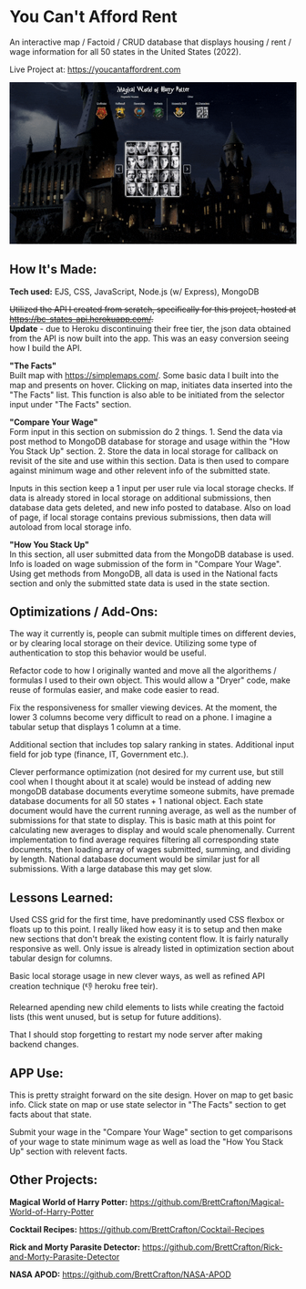 # You Can't Afford Rent

An interactive map / Factoid / CRUD database that displays housing / rent / wage information for all 50 states in the United States (2022).

Live Project at: <a href="https://youcantaffordrent.com" target="_blank" rel="noreferrer"> https://youcantaffordrent.com </a>

<a href="https://youcantaffordrent.com" target="_blank" rel="noreferrer"> <img src="https://github.com/BrettCrafton/BrettCrafton/blob/main/assets/Harry%20Potter%20gif.gif?raw=true" alt="project example"/> </a>

## How It's Made:

**Tech used:** EJS, CSS, JavaScript, Node.js (w/ Express), MongoDB

~~Utilized the API I created from scratch, specifically for this project, hosted at https://bc-states-api.herokuapp.com/.~~  
**Update** - due to Heroku discontinuing their free tier, the json data obtained from the API is now built into the app. This was an easy conversion seeing how I build the API.

**"The Facts"**  
Built map with https://simplemaps.com/. Some basic data I built into the map and presents on hover. Clicking on map, initiates data inserted into the "The Facts" list. This function is also able to be initiated from the selector input under "The Facts" section. 

**"Compare Your Wage"**  
Form input in this section on submission do 2 things. 1. Send the data via post method to MongoDB database for storage and usage within the "How You Stack Up" section. 2. Store the data in local storage for callback on revisit of the site and use within this section.
Data is then used to compare against minimum wage and other relevent info of the submitted state.

Inputs in this section keep a 1 input per user rule via local storage checks. If data is already stored in local storage on additional submissions, then database data gets deleted, and new info posted to database. Also on load of page, if local storage contains previous submissions, then data will autoload from local storage info.

**"How You Stack Up"**  
In this section, all user submitted data from the MongoDB database is used. Info is loaded on wage submission of the form in "Compare Your Wage". Using get methods from MongoDB, all data is used in the National facts section and only the submitted state data is used in the state section.

## Optimizations / Add-Ons:

The way it currently is, people can submit multiple times on different devies, or by clearing local storage on their device. Utilizing some type of authentication to stop this behavior would be useful. 

Refactor code to how I originally wanted and move all the algorithems / formulas I used to their own object. This would allow a "Dryer" code, make reuse of formulas easier, and make code easier to read. 

Fix the responsiveness for smaller viewing devices. At the moment, the lower 3 columns become very difficult to read on a phone. I imagine a tabular setup that displays 1 column at a time. 

Additional section that includes top salary ranking in states. Additional input field for job type (finance, IT, Government etc.).

Clever performance optimization (not desired for my current use, but still cool when I thought about it at scale) would be instead of adding new mongoDB database documents everytime someone submits, have premade database documents for all 50 states + 1 national object. Each state document would have the current running average, as well as the number of submissions for that state to display. This is basic math at this point for calculating new averages to display and would scale phenomenally. Current implementation to find average requires filtering all corresponding state documents, then loading array of wages submitted, summing, and dividing by length. National database document would be similar just for all submissions. With a large database this may get slow. 

## Lessons Learned:

Used CSS grid for the first time, have predominantly used CSS flexbox or floats up to this point. I really liked how easy it is to setup and then make new sections that don't break the existing content flow. It is fairly naturally responsive as well. Only issue is already listed in optimization section about tabular design for columns.

Basic local storage usage in new clever ways, as well as refined API creation technique (:thumbsdown: heroku free teir). 

Relearned apending new child elements to lists while creating the factoid lists (this went unused, but is setup for future additions).

That I should stop forgetting to restart my node server after making backend changes.

## APP Use:

This is pretty straight forward on the site design. Hover on map to get basic info. Click state on map or use state selector in "The Facts" section to get facts about that state.

Submit your wage in the "Compare Your Wage" section to get comparisons of your wage to state minimum wage as well as load the "How You Stack Up" section with relevent facts.

## Other Projects:

**Magical World of Harry Potter:** https://github.com/BrettCrafton/Magical-World-of-Harry-Potter

**Cocktail Recipes:** https://github.com/BrettCrafton/Cocktail-Recipes

**Rick and Morty Parasite Detector:** https://github.com/BrettCrafton/Rick-and-Morty-Parasite-Detector

**NASA APOD:** https://github.com/BrettCrafton/NASA-APOD
